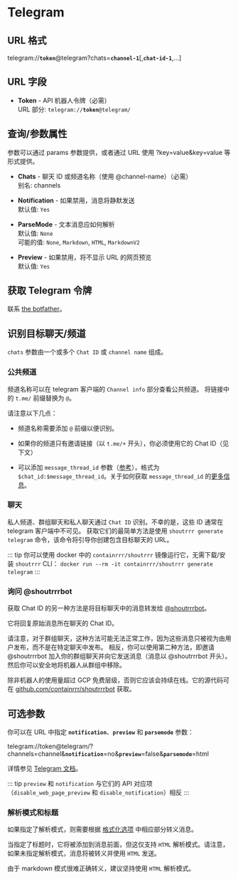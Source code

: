 # Telegram

## URL 格式

<span class="bk">telegram://**`token`**@telegram?chats=**`channel-1`**[,__`chat-id-1`__,...]</span>

## URL 字段

- **Token** - API 机器人令牌（必需）<br>
  URL 部分: <code>telegram://<strong>token</strong>@telegram/</code>

## 查询/参数属性

参数可以通过 params 参数提供，或者通过 URL 使用
?key=value&key=value 等形式提供。

- **Chats** - 聊天 ID 或频道名称（使用 @channel-name）（必需）<br>
  别名: channels

- **Notification** - 如果禁用，消息将静默发送<br>
  默认值: `Yes`

- **ParseMode** - 文本消息应如何解析<br>
  默认值: `None`<br>
  可能的值: `None`, `Markdown`, `HTML`, `MarkdownV2`

- **Preview** - 如果禁用，将不显示 URL 的网页预览<br>
  默认值: `Yes`

## 获取 Telegram 令牌

联系 [the botfather](https://core.telegram.org/bots#6-botfather)。

## 识别目标聊天/频道

`chats` 参数由一个或多个 `Chat ID` 或 `channel name` 组成。

### 公共频道

频道名称可以在 telegram 客户端的 `Channel info` 部分查看公共频道。
将链接中的 `t.me/` 前缀替换为 `@`。

请注意以下几点：

- 频道名称需要添加 `@` 前缀以便识别。

- 如果你的频道只有邀请链接（以 `t.me/+` 开头），你必须使用它的 Chat ID（见下文）

- 可以添加 `message_thread_id` 参数（[参考](https://core.telegram.org/bots/api#sendmessage)），格式为 `$chat_id:$message_thread_id`。关于如何获取 `message_thread_id` 的[更多信息](https://stackoverflow.com/questions/74773675/how-to-get-topic-id-for-telegram-group-chat/75178418#75178418)。

### 聊天

私人频道、群组聊天和私人聊天通过 `Chat ID` 识别。不幸的是，这些 ID 通常在 telegram 客户端中不可见。
获取它们的最简单方法是使用 `shoutrrr generate telegram` 命令，该命令将引导你创建包含目标聊天的 URL。

::: tip
你可以使用 docker 中的 `containrrr/shoutrrr` 镜像运行它，无需下载/安装 `shoutrrr` CLI：
`docker run --rm -it containrrr/shoutrrr generate telegram`
:::

### 询问 @shoutrrrbot

获取 Chat ID 的另一种方法是将目标聊天中的消息转发给 [@shoutrrrbot](https://t.me/shoutrrrbot)。

它将回复原始消息所在聊天的 Chat ID。

请注意，对于群组聊天，这种方法可能无法正常工作，因为这些消息只被视为由用户发布，而不是在特定聊天中发布。
相反，你可以使用第二种方法，即邀请 @shoutrrrbot 加入你的群组聊天并向它发送消息（消息以 @shoutrrrbot 开头）。然后你可以安全地将机器人从群组中移除。

除非机器人的使用量超过 GCP 免费层级，否则它应该会持续在线。它的源代码可在 [github.com/containrrr/shoutrrrbot](https://github.com/containrrr/shoutrrrbot) 获取。

## 可选参数

你可以在 URL 中指定 **`notification`**、**`preview`** 和 **`parsemode`** 参数：

<span class="bk">telegram://token@telegram/?channels=channel&**`notification`**=no&**`preview`**=false&**`parsemode`**=html</span>

详情参见 [Telegram 文档](https://core.telegram.org/bots/api#sendmessage)。

::: tip
`preview` 和 `notification` 与它们的 API 对应项（`disable_web_page_preview` 和 `disable_notification`）相反
:::

### 解析模式和标题

如果指定了解析模式，则需要根据 [格式化选项](https://core.telegram.org/bots/api#formatting-options) 中相应部分转义消息。

当指定了标题时，它将被添加到消息前面，但这仅支持 `HTML` 解析模式。请注意，如果未指定解析模式，消息将被转义并使用 `HTML` 发送。

由于 markdown 模式很难正确转义，建议坚持使用 `HTML` 解析模式。
